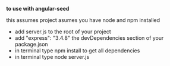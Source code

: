 **to use with angular-seed**

this assumes project asumes you have node and npm installed

- add server.js to the root of your project
- add "express": "3.4.8" the devDependencies section of your package.json
- in terminal type npm install to get all dependencies
- in terminal type node server.js